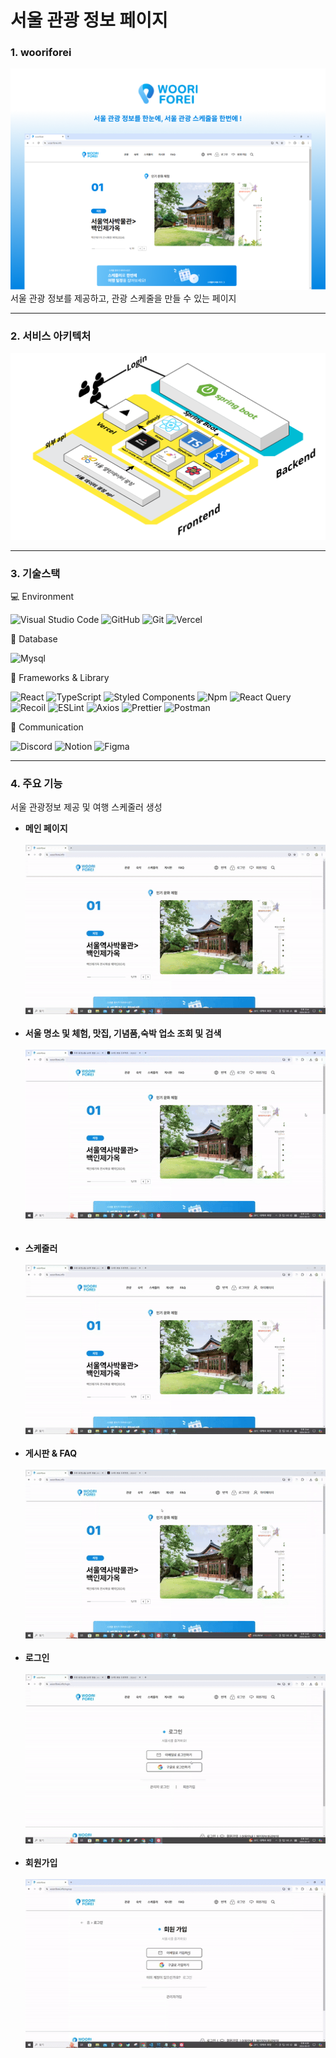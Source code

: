 <h1>서울 관광 정보 페이지</h1>

### 1. wooriforei

![alt text](./src/asset/wooriforeiPImg.png)<br/>
서울 관광 정보를 제공하고, 관광 스케줄을 만들 수 있는 페이지

---

### 2. 서비스 아키텍처

![alt text](./src/asset/tech.png)

---

### 3. 기술스택

💻 Environment

![Visual Studio Code](https://img.shields.io/badge/Visual%20Studio%20Code-0078d7.svg?style=for-the-badge&logo=visual-studio-code&logoColor=white) ![GitHub](https://img.shields.io/badge/github-%23121011.svg?style=for-the-badge&logo=github&logoColor=white) ![Git](https://img.shields.io/badge/git-%23F05033.svg?style=for-the-badge&logo=git&logoColor=white) ![Vercel](https://img.shields.io/badge/vercel-%23121011.svg?style=for-the-badge&logo=vercel&logoColor=white)

💾 Database

![Mysql](https://img.shields.io/badge/MySQL-005C84?style=for-the-badge&logo=mysql&logoColor=white)

🚀 Frameworks & Library

![React](https://img.shields.io/badge/react-%2320232a.svg?style=for-the-badge&logo=react&logoColor=%2361DAFB) ![TypeScript](https://img.shields.io/badge/typescript-%23007ACC.svg?style=for-the-badge&logo=typescript&logoColor=white) ![Styled Components](https://img.shields.io/badge/styled--components-DB7093?style=for-the-badge&logo=styled-components&logoColor=white) ![Npm](https://img.shields.io/badge/npm-CB3837?style=for-the-badge&logo=npm&logoColor=white) ![React Query](https://img.shields.io/badge/-React%20Query-FF4154?style=for-the-badge&logo=react%20query&logoColor=white) ![Recoil](https://img.shields.io/badge/Recoil-3578E5?style=for-the-badge&logo=recoil&logoColor=white) ![ESLint](https://img.shields.io/badge/-ESLint-4B32C3?style=for-the-badge&logo=ESLint&logoColor=white) ![Axios](https://img.shields.io/badge/axios-671ddf?&style=for-the-badge&logo=axios&logoColor=white) ![Prettier](https://img.shields.io/badge/prettier-1A2C34?style=for-the-badge&logo=prettier&logoColor=F7BA3E) ![Postman](https://img.shields.io/badge/Postman-FF6C37?style=for-the-badge&logo=Postman&logoColor=white)

💬 Communication

![Discord](https://img.shields.io/badge/Discord-5865F2?style=for-the-badge&logo=discord&logoColor=white) ![Notion](https://img.shields.io/badge/Notion-000000?style=for-the-badge&logo=Notion&logoColor=white) ![Figma](https://img.shields.io/badge/Figma-F24E1E?style=for-the-badge&logo=Figma&logoColor=white)

---

### 4. 주요 기능

서울 관광정보 제공 및 여행 스케줄러 생성

- <b>메인 페이지</b><br/><br/>
  ![alt text](./src/asset/mainGif.gif)<br/><br/>
- <b>서울 명소 및 체험, 맛집, 기념품,숙박 업소 조회 및 검색</b><br/><br/>
  ![alt text](./src/asset/openApiGif.gif)<br/><br/><br/>
- <b>스케줄러</b><br/><br/>
  ![alt text](./src/asset/schedulerGif.gif)<br/><br/>
- <b>게시판 & FAQ</b><br/><br/>
  ![alt text](./src/asset/boardFaq.gif)<br/><br/>
- <b>로그인</b><br/><br/>
  ![alt text](./src/asset/loginGif.gif)<br/><br/>
- <b>회원가입</b><br/><br/>
  ![alt text](./src/asset/signUpGif.gif)
